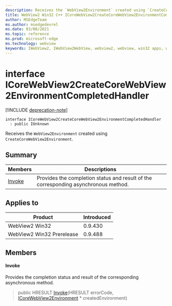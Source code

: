 ```yaml
---
description: Receives the `WebView2Environment` created using `CreateCoreWebView2Environment`.
title: WebView2 Win32 C++ ICoreWebView2CreateCoreWebView2EnvironmentCompletedHandler
author: MSEdgeTeam
ms.author: msedgedevrel
ms.date: 03/08/2021
ms.topic: reference
ms.prod: microsoft-edge
ms.technology: webview
keywords: IWebView2, IWebView2WebView, webview2, webview, win32 apps, win32, edge, ICoreWebView2, ICoreWebView2Controller, browser control, edge html, ICoreWebView2CreateCoreWebView2EnvironmentCompletedHandler
---
```


# interface ICoreWebView2CreateCoreWebView2EnvironmentCompletedHandler 

[!INCLUDE [deprecation-note](../includes/deprecation-note.md)]

```
interface ICoreWebView2CreateCoreWebView2EnvironmentCompletedHandler
  : public IUnknown
```

Receives the `WebView2Environment` created using `CreateCoreWebView2Environment`.

## Summary

 Members                        | Descriptions
--------------------------------|---------------------------------------------
[Invoke](#invoke) | Provides the completion status and result of the corresponding asynchronous method.

## Applies to

Product                         | Introduced
--------------------------------|---------------------------------------------
WebView2 Win32            |    0.9.430
WebView2 Win32 Prerelease |    0.9.488

## Members

#### Invoke 

Provides the completion status and result of the corresponding asynchronous method.

> public HRESULT [Invoke](#invoke)(HRESULT errorCode, [ICoreWebView2Environment](icorewebview2environment.md) * createdEnvironment)

